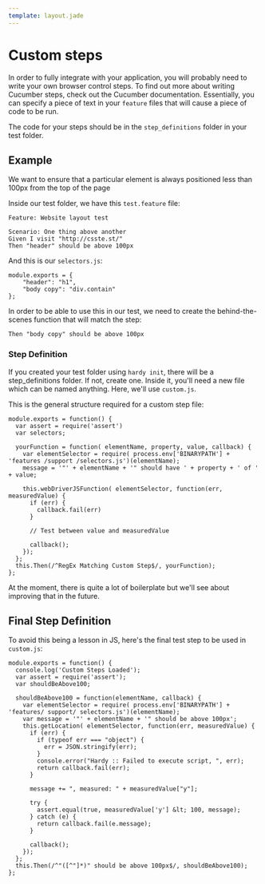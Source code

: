 ```yaml
---
template: layout.jade
---
```


# Custom steps

In order to fully integrate with your application, you will probably need to write your own browser control steps. To find out more about writing Cucumber steps, check out the Cucumber documentation. Essentially, you can specify a piece of text in your `feature` files that will cause a piece of code to be run.

The code for your steps should be in the `step_definitions` folder in your test folder.

## Example

We want to ensure that a particular element is always positioned less than 100px from the top of the page

Inside our test folder, we have this `test.feature` file:

    Feature: Website layout test

    Scenario: One thing above another
    Given I visit "http://csste.st/"
    Then "header" should be above 100px

And this is our `selectors.js`:

    module.exports = {
        "header": "h1",
        "body copy": "div.contain"
    };

In order to be able to use this in our test, we need to create the behind-the-scenes function that will match the step:

    Then "body copy" should be above 100px

### Step Definition

If you created your test folder using `hardy init`, there will be a step_definitions folder. If not, create one. Inside it, you'll need a new file which can be named anything. Here, we'll use `custom.js`.

This is the general structure required for a custom step file:

    module.exports = function() {
      var assert = require('assert')
      var selectors;

      yourFunction = function( elementName, property, value, callback) {
        var elementSelector = require( process.env['BINARYPATH'] + 'features /support /selectors.js')(elementName);
        message = '"' + elementName + '" should have ' + property + ' of ' + value;

        this.webDriverJSFunction( elementSelector, function(err, measuredValue) {
          if (err) {
            callback.fail(err)
          }

          // Test between value and measuredValue

          callback();
        });
      };
      this.Then(/^RegEx Matching Custom Step$/, yourFunction);
    };

At the moment, there is quite a lot of boilerplate but we'll see about improving that in the future.

## Final Step Definition

To avoid this being a lesson in JS, here's the final test step to be used in `custom.js`:

    module.exports = function() {
      console.log('Custom Steps Loaded');
      var assert = require('assert');
      var shouldBeAbove100;

      shouldBeAbove100 = function(elementName, callback) {
        var elementSelector = require( process.env['BINARYPATH'] + 'features/ support/ selectors.js')(elementName);
        var message = '"' + elementName + '" should be above 100px';
        this.getLocation( elementSelector, function(err, measuredValue) {
          if (err) {
            if (typeof err === "object") {
              err = JSON.stringify(err);
            }
            console.error("Hardy :: Failed to execute script, ", err);
            return callback.fail(err);
          }

          message += ", measured: " + measuredValue["y"];

          try {
            assert.equal(true, measuredValue['y'] &lt; 100, message);
          } catch (e) {
            return callback.fail(e.message);
          }

          callback();
        });
      };
      this.Then(/^"([^"]*)" should be above 100px$/, shouldBeAbove100);
    };